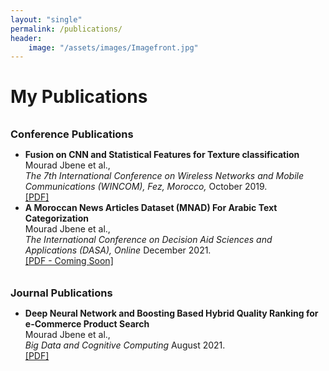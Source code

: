 ```yaml
---
layout: "single"
permalink: /publications/
header:
    image: "/assets/images/Imagefront.jpg"
---
```



 <h1>My Publications</h1>
<h3 style="margin-bottom:0px;padding-top:10px;">Conference Publications</h3>
<ul>
    <li>
        <b>Fusion on CNN and Statistical Features for Texture classification</b>
        <br>Mourad Jbene et al., <br>
        <i>
            The 7th International Conference on Wireless Networks and Mobile Communications
            (WINCOM), Fez, Morocco,
        </i> October 2019.<br />
        <a href="https://doi.org/10.1109/WINCOM47513.2019.8942469" target="_blank">[PDF]</a>
    </li>
    <li>
        <b>A Moroccan News Articles Dataset (MNAD) For Arabic Text Categorization</b>
        <br>Mourad Jbene et al., <br>
        <i>
            The International Conference on Decision Aid Sciences and Applications
            (DASA), Online
        </i> December 2021.<br />
        <a href="">[PDF - Coming Soon]</a>
    </li>
</ul>

<h3 style="margin-bottom:0px;padding-top:10px;">Journal Publications</h3>
<ul>
    <li>
        <b>Deep Neural Network and Boosting Based Hybrid Quality Ranking for e-Commerce Product Search</b>
        <br>Mourad Jbene et al., <br>
        <i>
            Big Data and Cognitive Computing
        </i> August 2021.<br />
        <a href="https://doi.org/10.3390/bdcc5030035" target="_blank">[PDF]</a>
    </li>
</ul>